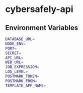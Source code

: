 # cybersafely-api

## Environment Variables

```bash
DATABASE_URL=
NODE_ENV=
PORT=
SECRET=
API_URL=
WEB_URL=
JOB_EXPRESSION=
LOG_LEVEL=
POSTMARK_TOKEN=
POSTMARK_FROM=
TEMPLATE_APP_NAME=
```
